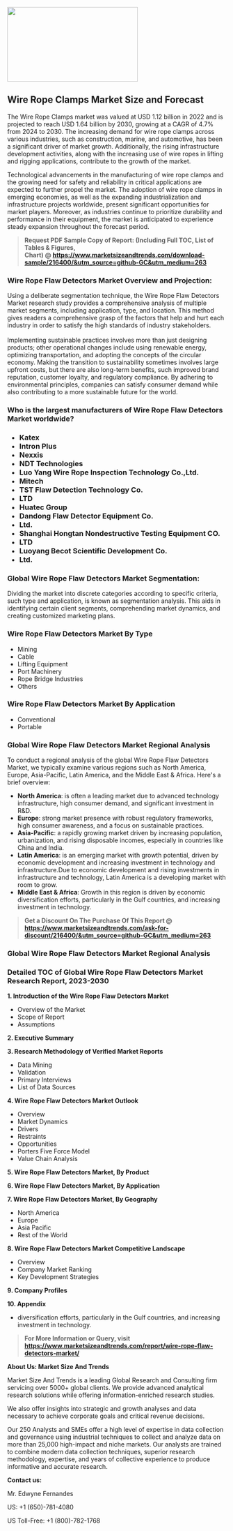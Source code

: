 <p><img class="alignnone size-medium wp-image-20088" src="https://ffe5etoiles.com/wp-content/uploads/2024/12/MST1-300x171.png" alt="" width="300" height="171" /></p><h2>Wire Rope Clamps Market Size and Forecast</h2><p>The Wire Rope Clamps market was valued at USD 1.12 billion in 2022 and is projected to reach USD 1.64 billion by 2030, growing at a CAGR of 4.7% from 2024 to 2030. The increasing demand for wire rope clamps across various industries, such as construction, marine, and automotive, has been a significant driver of market growth. Additionally, the rising infrastructure development activities, along with the increasing use of wire ropes in lifting and rigging applications, contribute to the growth of the market.</p><p>Technological advancements in the manufacturing of wire rope clamps and the growing need for safety and reliability in critical applications are expected to further propel the market. The adoption of wire rope clamps in emerging economies, as well as the expanding industrialization and infrastructure projects worldwide, present significant opportunities for market players. Moreover, as industries continue to prioritize durability and performance in their equipment, the market is anticipated to experience steady expansion throughout the forecast period.</p></p><blockquote id="" class=""><strong>Request PDF Sample Copy of Report: (Including Full TOC, List of Tables &amp; Figures, Chart)&nbsp;@&nbsp;<strong><a href="https://www.marketsizeandtrends.com/download-sample/216400/&utm_source=github-GC&utm_medium=263" target="_blank">https://www.marketsizeandtrends.com/download-sample/216400/&utm_source=github-GC&utm_medium=263</a></strong></strong></blockquote><h3 id="" class="">Wire Rope Flaw Detectors Market&nbsp;Overview and Projection:</h3><p id="" class="">Using a deliberate segmentation technique, the Wire Rope Flaw Detectors Market research study provides a comprehensive analysis of multiple market segments, including application, type, and location. This method gives readers a comprehensive grasp of the factors that help and hurt each industry in order to satisfy the high standards of industry stakeholders. <br /> <br />Implementing sustainable practices involves more than just designing products; other operational changes include using renewable energy, optimizing transportation, and adopting the concepts of the circular economy. Making the transition to sustainability sometimes involves large upfront costs, but there are also long-term benefits, such improved brand reputation, customer loyalty, and regulatory compliance. By adhering to environmental principles, companies can satisfy consumer demand while also contributing to a more sustainable future for the world.</p><h3 id="" class="">Who is the largest manufacturers of&nbsp;Wire Rope Flaw Detectors Market worldwide?</h3><h3 class=""><p><ul><li>Katex </li><li> Intron Plus </li><li> Nexxis </li><li> NDT Technologies </li><li> Luo Yang Wire Rope Inspection Technology Co.,Ltd. </li><li> Mitech </li><li> TST Flaw Detection Technology Co. </li><li> LTD </li><li> Huatec Group </li><li> Dandong Flaw Detector Equipment Co. </li><li> Ltd. </li><li> Shanghai Hongtan Nondestructive Testing Equipment CO. </li><li> LTD </li><li> Luoyang Becot Scientific Development Co. </li><li> Ltd.</li></ul></p></h3><h3 id="" class="">Global&nbsp;Wire Rope Flaw Detectors Market Segmentation:</h3><p id="" class="">Dividing the market into discrete categories according to specific criteria, such type and application, is known as segmentation analysis. This aids in identifying certain client segments, comprehending market dynamics, and creating customized marketing plans.</p><h3 id="" class="">Wire Rope Flaw Detectors Market&nbsp;By Type</h3><p><p><ul><li>Mining</li><li> Cable</li><li> Lifting Equipment</li><li> Port Machinery</li><li> Rope Bridge Industries</li><li> Others</p></li></ul></p></p><h3 id="" class="">Wire Rope Flaw Detectors Market&nbsp;By Application</h3><p class=""><p><ul><li>Conventional</li><li> Portable</li></ul></p></p><h3 id="" class="">Global Wire Rope Flaw Detectors Market Regional Analysis</h3><p id="" class="">To conduct a regional analysis of the global Wire Rope Flaw Detectors Market, we typically examine various regions such as North America, Europe, Asia-Pacific, Latin America, and the Middle East &amp; Africa. Here's a brief overview:</p><ul><li><strong>North America</strong>: is often a leading market due to advanced technology infrastructure, high consumer demand, and significant investment in R&amp;D.</li><li><strong>Europe</strong>: strong market presence with robust regulatory frameworks, high consumer awareness, and a focus on sustainable practices.</li><li><strong>Asia-Pacific</strong>: a rapidly growing market driven by increasing population, urbanization, and rising disposable incomes, especially in countries like China and India.</li><li><strong>Latin America</strong>: is an emerging market with growth potential, driven by economic development and increasing investment in technology and infrastructure.Due to economic development and rising investments in infrastructure and technology, Latin America is a developing market with room to grow.</li><li><strong>Middle East &amp; Africa</strong>: Growth in this region is driven by economic diversification efforts, particularly in the Gulf countries, and increasing investment in technology.</li></ul><blockquote id="" class=""><strong>Get a Discount On The Purchase Of This Report @ <strong><a href="https://www.marketsizeandtrends.com/ask-for-discount/216400/&utm_source=github-GC&utm_medium=263" target="_blank">https://www.marketsizeandtrends.com/ask-for-discount/216400/&utm_source=github-GC&utm_medium=263</a></strong></strong></blockquote><h3 id="" class="">Global Wire Rope Flaw Detectors Market Regional Analysis</h3><h3 id="" class="">Detailed TOC of Global Wire Rope Flaw Detectors Market Research Report, 2023-2030</h3><p id="" class=""><strong>1. Introduction of the Wire Rope Flaw Detectors Market</strong></p><ul><li>Overview of the Market</li><li>Scope of Report</li><li>Assumptions</li></ul><p id="" class=""><strong>2. Executive Summary</strong></p><p id="" class=""><strong>3. Research Methodology of Verified Market Reports</strong></p><ul><li>Data Mining</li><li>Validation</li><li>Primary Interviews</li><li>List of Data Sources</li></ul><p id="" class=""><strong>4. Wire Rope Flaw Detectors Market Outlook</strong></p><ul><li>Overview</li><li>Market Dynamics</li><li>Drivers</li><li>Restraints</li><li>Opportunities</li><li>Porters Five Force Model</li><li>Value Chain Analysis</li></ul><p id="" class=""><strong>5. Wire Rope Flaw Detectors Market, By Product</strong></p><p id="" class=""><strong>6. Wire Rope Flaw Detectors Market, By Application</strong></p><p id="" class=""><strong>7. Wire Rope Flaw Detectors Market, By Geography</strong></p><ul><li>North America</li><li>Europe</li><li>Asia Pacific</li><li>Rest of the World</li></ul><p id="" class=""><strong>8. Wire Rope Flaw Detectors Market Competitive Landscape</strong></p><ul><li>Overview</li><li>Company Market Ranking</li><li>Key Development Strategies</li></ul><p id="" class=""><strong>9. Company Profiles</strong></p><p id="" class=""><strong>10. Appendix</strong></p><ul><li>diversification efforts, particularly in the Gulf countries, and increasing investment in technology.</li></ul><blockquote id="" class=""><strong>For More Information or Query, visit <strong><strong><a href="https://www.marketsizeandtrends.com/report/wire-rope-flaw-detectors-market/" target="_blank">https://www.marketsizeandtrends.com/report/wire-rope-flaw-detectors-market/</a></strong></strong></strong></blockquote><p id="" class=""><strong>About Us: Market Size And Trends</strong></p><p id="" class="">Market Size And Trends is a leading Global Research and Consulting firm servicing over 5000+ global clients. We provide advanced analytical research solutions while offering information-enriched research studies.</p><p id="" class="">We also offer insights into strategic and growth analyses and data necessary to achieve corporate goals and critical revenue decisions.</p><p id="" class="">Our 250 Analysts and SMEs offer a high level of expertise in data collection and governance using industrial techniques to collect and analyze data on more than 25,000 high-impact and niche markets. Our analysts are trained to combine modern data collection techniques, superior research methodology, expertise, and years of collective experience to produce informative and accurate research.</p><p id="" class=""><strong>Contact us:</strong></p><p id="" class="">Mr. Edwyne Fernandes</p><p id="" class="">US: +1 (650)-781-4080</p><p id="" class="">US Toll-Free: +1 (800)-782-1768</p>
